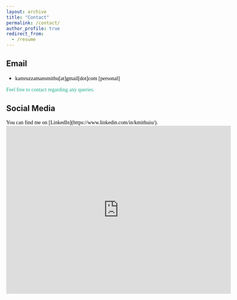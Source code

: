 ```yaml
---
layout: archive
title: "Contact"
permalink: /contact/
author_profile: true
redirect_from:
  - /resume
---
```

<!-- <span style="color:black; font-family:Georgia;">You can download a pdf copy of my <a href="../files/CV/resume.pdf">[CV]</a> here.</span>

<iframe src="/files/CV/resume.pdf" width="100%" height="500" frameborder="no" border="0" marginwidth="0" marginheight="0"></iframe>

<br> -->


## Email
+ <span style="font-family:Trebuchet MS; color:black;">kamruzzamansmithu[at]gmail[dot]com [personal] </span><br/>

<!-- + <span style="font-family:Trebuchet MS; color:black;">mustavi[at]rite[dot]com[dot]bd [official] </span><br/> -->
<!-- + <span style="font-family:Trebuchet MS; color:black;"> [official] </span> -->

<span style="color:#1FAB89; font-family:Georgia;">Feel free to contact regarding any queries.</span><br>
## Social Media
<span style="color:black; font-family:Georgia;">
You can find me on [LinkedIn](https://www.linkedin.com/in/kmithuiu/).
</span>

<!-- ## Office
[Office website]()
<address>
<span style="color:black; font-family:Georgia;">
,<br>
,<br>
,<br>
, 
</span> 
</address> 
<br/>
 -->

<iframe src="https://www.google.com/maps/embed?pb=!1m18!1m12!1m3!1d14609.802274626209!2d90.38572298569706!3d23.731306958930414!2m3!1f0!2f0!3f0!3m2!1i1024!2i768!4f13.1!3m3!1m2!1s0x3755b8e9a09d3565%3A0x5cfe6b47f59cb10b!2z4Kai4Ka-4KaV4Ka-IOCmrOCmv-CmtuCnjeCmrOCmrOCmv-CmpuCnjeCmr-CmvuCmsuCnnyDgppXgp43gpq_gpr7gpq7gp43gpqrgpr7gprgsIOCmouCmvuCmleCmvg!5e0!3m2!1sbn!2sbd!4v1748339424459!5m2!1sbn!2sbd" width="600" height="450" style="border:0;" allowfullscreen="" loading="lazy" referrerpolicy="no-referrer-when-downgrade"></iframe>

